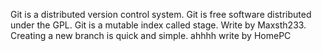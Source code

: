 Git is a distributed version control system.
Git is free software distributed under the GPL.
Git is a mutable index called stage.
Write by Maxsth233.
Creating a new branch is quick and simple.
ahhhh
write by HomePC
